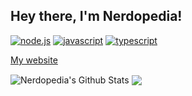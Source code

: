## Hey there, I'm Nerdopedia!

[![node.js]](https://nodejs.org/)
[![javascript]](https://en.wikipedia.org/wiki/JavaScript)
[![typescript]](https://www.typescriptlang.org/)

[My website][website]

<img align="center" alt="Nerdopedia's Github Stats" src="https://github-readme-stats.vercel.app/api?username=toxicscientist&theme=synthwave&border_radius=25" />
<img align="center" src="https://github-readme-stats.vercel.app/api/top-langs/?username=toxicscientist&layout=compact&langs_count=5&border_radius=25&theme=synthwave" />

[website]: https://toxicscientist.github.io
[node.js]: https://img.shields.io/badge/node.js-339933?style=for-the-badge&labelColor=1e2122&logo=node.js
[javascript]: https://img.shields.io/badge/javascript-f7df1e?style=for-the-badge&labelColor=f7df1e&logoColor=333333&logo=javascript
[typescript]: https://img.shields.io/badge/typescript-3178c6?style=for-the-badge&labelColor=3178c6&logoColor=white&logo=typescript
